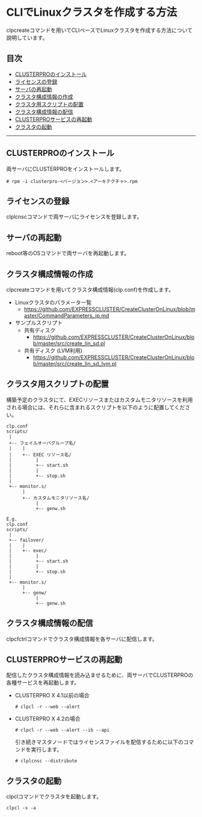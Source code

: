 # CLIでLinuxクラスタを作成する方法
clpcreateコマンドを用いてCLIベースでLinuxクラスタを作成する方法について説明しています。

## 目次
- [CLUSTERPROのインストール](#CLUSTERPROのインストール)
- [ライセンスの登録](#ライセンスの登録)
- [サーバの再起動](#サーバの再起動)
- [クラスタ構成情報の作成](#クラスタ構成情報の作成)
- [クラスタ用スクリプトの配置](#クラスタ用スクリプトの配置)
- [クラスタ構成情報の配信](#クラスタ構成情報の配信)
- [CLUSTERPROサービスの再起動](#CLUSTERPROサービスの再起動)
- [クラスタの起動](#クラスタの起動)

----

## CLUSTERPROのインストール

両サーバにCLUSTERPROをインストールします。

```
# rpm -i clusterpro-<バージョン>.<アーキテクチャ>.rpm
```

## ライセンスの登録

clplcnscコマンドで両サーバにライセンスを登録します。

## サーバの再起動

reboot等のOSコマンドで両サーバを再起動します。

## クラスタ構成情報の作成

clpcreateコマンドを用いてクラスタ構成情報(clp.conf)を作成します。
- Linuxクラスタのパラメータ一覧
  - https://github.com/EXPRESSCLUSTER/CreateClusterOnLinux/blob/master/CommandParameters_jp.md
- サンプルスクリプト
  - 共有ディスク
    - https://github.com/EXPRESSCLUSTER/CreateClusterOnLinux/blob/master/src/create_lin_sd.pl
  - 共有ディスク (LVM利用)
    - https://github.com/EXPRESSCLUSTER/CreateClusterOnLinux/blob/master/src/create_lin_sd_lvm.pl

## クラスタ用スクリプトの配置
構築予定のクラスタにて、EXECリソースまたはカスタムモニタリソースを利用される場合には、それらに含まれるスクリプトを以下のように配置してください。
```
clp.conf
scripts/
 |
 +-- フェイルオーバグループ名/ 
 |    |
 |    +-- EXEC リソース名/ 
 |         |
 |         +-- start.sh
 |         |
 |         +-- stop.sh
 |
 +-- monitor.s/
      |
      +-- カスタムモニタリソース名/
           |
           +-- genw.sh

E.g.
clp.conf
scripts/
 |
 +-- failover/ 
 |    |
 |    +-- exec/ 
 |         |
 |         +-- start.sh
 |         |
 |         +-- stop.sh
 |
 +-- monitor.s/
      |
      +-- genw/
           |
           +-- genw.sh
```

## クラスタ構成情報の配信

clpcfctrlコマンドでクラスタ構成情報を各サーバに配信します。

## CLUSTERPROサービスの再起動

配信したクラスタ構成情報を読み込ませるために、両サーバでCLUSTERPROの各種サービスを再起動します。

- CLUSTERPRO X 4.1以前の場合
  ```
  # clpcl -r --web --alert
  ```

- CLUSTERPRO X 4.2の場合
  ```
  # clpcl -r --web --alert --ib --api
  ```
  引き続きマスタノードではライセンスファイルを配信するために以下のコマンドを実行します。
  ```
  # clplcnsc --distribute
  ```

## クラスタの起動

clpclコマンドでクラスタを起動します。

```
clpcl -s -a
```
